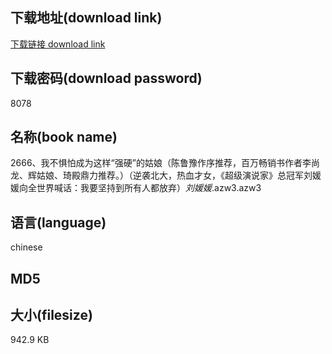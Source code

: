 ## 下载地址(download link)
[下载链接 download link](https://tutu365.netlify.app/?s=2666%E3%80%81%E6%88%91%E4%B8%8D%E6%83%A7%E6%80%95%E6%88%90%E4%B8%BA%E8%BF%99%E6%A0%B7%E2%80%9C%E5%BC%BA%E7%A1%AC%E2%80%9D%E7%9A%84%E5%A7%91%E5%A8%98%EF%BC%88%E9%99%88%E9%B2%81%E8%B1%AB%E4%BD%9C%E5%BA%8F%E6%8E%A8%E8%8D%90%EF%BC%8C%E7%99%BE%E4%B8%87%E7%95%85%E9%94%80%E4%B9%A6%E4%BD%9C%E8%80%85%E6%9D%8E%E5%B0%9A%E9%BE%99%E3%80%81%E8%BE%89%E5%A7%91%E5%A8%98%E3%80%81%E7%90%A6%E6%AE%BF%E9%BC%8E%E5%8A%9B%E6%8E%A8%E8%8D%90%E3%80%82%EF%BC%89%EF%BC%88%E9%80%86%E8%A2%AD%E5%8C%97%E5%A4%A7%EF%BC%8C%E7%83%AD%E8%A1%80%E6%89%8D%E5%A5%B3%EF%BC%8C%E3%80%8A%E8%B6%85%E7%BA%A7%E6%BC%94%E8%AF%B4%E5%AE%B6%E3%80%8B%E6%80%BB%E5%86%A0%E5%86%9B%E5%88%98%E5%AA%9B%E5%AA%9B%E5%90%91%E5%85%A8%E4%B8%96%E7%95%8C%E5%96%8A%E8%AF%9D%EF%BC%9A%E6%88%91%E8%A6%81%E5%9D%9A%E6%8C%81%E5%88%B0%E6%89%80%E6%9C%89%E4%BA%BA%E9%83%BD%E6%94%BE%E5%BC%83%EF%BC%89_%E5%88%98%E5%AA%9B%E5%AA%9B_.azw3)

## 下载密码(download password)
8078

## 名称(book name)
2666、我不惧怕成为这样“强硬”的姑娘（陈鲁豫作序推荐，百万畅销书作者李尚龙、辉姑娘、琦殿鼎力推荐。）（逆袭北大，热血才女，《超级演说家》总冠军刘媛媛向全世界喊话：我要坚持到所有人都放弃）_刘媛媛_.azw3.azw3

## 语言(language)
chinese

## MD5


## 大小(filesize)
942.9 KB
